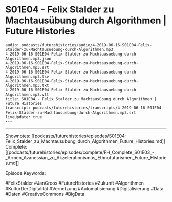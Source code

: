 # S01E04 - Felix Stalder zu Machtausübung durch Algorithmen | Future Histories

```audio-note
audio: podcasts/futurehistories/audio/4-2019-06-16-S01E04-Felix-Stalder-zu-Machtausuebung-durch-Algorithmen.mp3
4-2019-06-16-S01E04-Felix-Stalder-zu-Machtausuebung-durch-Algorithmen.mp3.json
4-2019-06-16-S01E04-Felix-Stalder-zu-Machtausuebung-durch-Algorithmen.mp3.srt
4-2019-06-16-S01E04-Felix-Stalder-zu-Machtausuebung-durch-Algorithmen.mp3.tsv
4-2019-06-16-S01E04-Felix-Stalder-zu-Machtausuebung-durch-Algorithmen.mp3.txt
4-2019-06-16-S01E04-Felix-Stalder-zu-Machtausuebung-durch-Algorithmen.mp3.vtt
title: S01E04 - Felix Stalder zu Machtausübung durch Algorithmen | Future Histories
transcript: podcasts/futurehistories/transcripts/4-2019-06-16-S01E04-Felix-Stalder-zu-Machtausuebung-durch-Algorithmen.mp3.srt
liveUpdate: true
---

```
---

Shownotes: [[podcasts/futurehistories/episodes/S01E04-Felix_Stalder_zu_Machtausubung_durch_Algorithmen_Future_Histories.md]]
Complete: [[podcasts/futurehistories/episodes/complete/FH_Complete_S01E03_-_Armen_Avanessian_zu_Akzelerationismus_Ethnofuturismen_Future_Histories.md]]


Episode Keywords:

#FelixStalder #JanGroos #FutureHistories #Zukunft #Algorithmen #KulturDerDigitalität #Vernetzung #Automatisierung #Digitalisierung #Data #Daten #CreativeCommons #BigData
